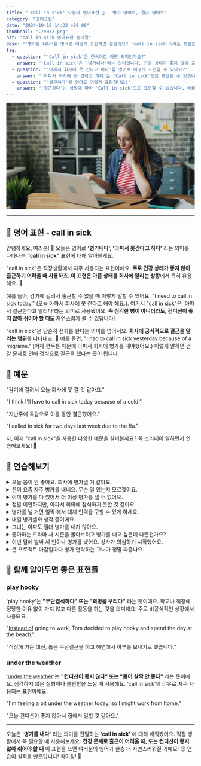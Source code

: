 ```yaml
---
title: "'call in sick' 오늘의 영어표현 🤒 - 병가 영어로, 결근 영어로"
category: "영어표현"
date: "2024-10-10 14:32 +09:00"
thumbnail: "./v032.png"
alt: "call in sick 영어표현 썸네일"
desc: "'병가를 내다'를 영어로 어떻게 표현하면 좋을까요? 'call in sick'이라는 표현을 배워봅시다. '감기에 걸려서 오늘 회사에 병가 내야할 것 같아요', '지난주에 독감으로 이틀 동안 아파서 회사에 못 간다고 했어요' 등을 영어로 표현하는 법을 배워봅시다. 다양한 예문을 통해서 연습하고 본인의 표현으로 만들어 보세요."
faq:
  - question: "'Call in sick'은 한국어로 어떤 의미인가요?"
    answer: "'Call in sick'은 '병가내다'라는 의미입니다. 건강 상태가 좋지 않아 출근하기 어려울 때 사용하는 표현입니다."
  - question: "'아파서 회사에 못 간다고 하다'를 영어로 어떻게 표현할 수 있나요?"
    answer: "'아파서 회사에 못 간다고 하다'는 'Call in sick'으로 표현할 수 있습니다. 예를 들어, '오늘 아파서 회사에 못 간다고 해야해요'는 'I need to call in sick today'로 말할 수 있습니다."
  - question: "'결근하다'를 영어로 어떻게 표현하나요?"
    answer: "'결근하다'는 상황에 따라 'Call in sick'으로 표현할 수 있습니다. 예를 들어, '지난주에 독감으로 이틀 동안 결근했어요'는 'I called in sick for two days last week due to the flu'로 말할 수 있습니다."
---
```


![테이블 앞, 노트북, 전화](./v032-1.jpg)

---

## 🌟 영어 표현 - call in sick

안녕하세요, 여러분! 👋 오늘은 영어로 **'병가내다', '아파서 못간다고 하다'** 라는 의미를 나타내는 **"call in sick"** 표현에 대해 알아볼게요.

"call in sick"은 직장생활에서 자주 사용되는 표현이에요. **주로 건강 상태가 좋지 않아 출근하기 어려울 때 사용하죠. 이 표현은 아픈 상태를 회사에 알리는 상황**에서 특히 유용해요. 🤒

예를 들어, 감기에 걸려서 출근할 수 없을 때 이렇게 말할 수 있어요. "I need to call in sick today." (오늘 아파서 회사에 못 간다고 해야 해요.). 여기서 "call in sick"은 '아파서 결근한다고 알리다'라는 의미로 사용됐어요. **꼭 심각한 병이 아니더라도, 컨디션이 좋지 않아 쉬어야 할 때도** 자연스럽게 쓸 수 있답니다!

"call in sick"은 단순히 전화를 한다는 의미를 넘어서요. **회사에 공식적으로 결근을 알리는 행위**를 나타내죠. 🏢 예를 들면, "I had to call in sick yesterday because of a migraine." (어제 편두통 때문에 아파서 회사에 병가를 내야했어요.) 이렇게 말하면 건강 문제로 인해 정식으로 결근을 했다는 뜻이 됩니다.

<script async src="https://pagead2.googlesyndication.com/pagead/js/adsbygoogle.js?client=ca-pub-1465612013356152"
     crossorigin="anonymous"></script>
<!-- engple-horizontal-ad -->

<ins class="adsbygoogle"
     style="display:block"
     data-ad-client="ca-pub-1465612013356152"
     data-ad-slot="2106896038"
     data-ad-format="auto"
     data-full-width-responsive="true"></ins>

<script>
     (adsbygoogle = window.adsbygoogle || []).push({});
</script>

## 📖 예문

"감기에 걸려서 오늘 회사에 못 갈 것 같아요."

"I think I'll have to call in sick today because of a cold."

"지난주에 독감으로 이틀 동안 결근했어요."

"I called in sick for two days last week due to the flu."

자, 이제 "call in sick"을 사용한 다양한 예문을 살펴볼까요? 꼭 소리내어 말하면서 연습해보세요! 🚀

## 💬 연습해보기

<details>
<summary>오늘 몸이 안 좋아요. 회사에 병가낼 거 같아요.</summary>
<span>I'm not feeling well today. I think I'm gonna call in sick.</span>
</details>

<details>
<summary>션이 요즘 자주 병가를 내네요. 무슨 일 있는지 모르겠어요.</summary>
<span>Sean's been calling in sick a lot lately. I wonder if everything's okay.</span>
</details>

<details>
<summary>이미 병가를 다 썼어서 더 이상 병가를 낼 수 없어요.</summary>
<span>He's used all his sick days already, so he <a href="/blog/in-english/026.cannot-afford/">can't afford to</a> call in sick again.</span>
</details>

<details>
<summary>정말 미안하지만, 아파서 회의에 참석하지 못할 것 같아요.</summary>
<span>I feel terrible about this, but I might have to call in sick for the meeting.</span>
</details>

<details>
<summary>병가를 낼 거면 일찍 해서 대체 인력을 구할 수 있게 하세요.</summary>
<span>If you're gonna call in sick, do it early so they can find someone to cover your shift.</span>
</details>

<details>
<summary>내일 병가낼까 생각 중이에요.</summary>
<span>I'm thinking of calling in sick tomorrow.</span>
</details>

<details>
<summary>그녀는 아파도 절대 병가를 내지 않아요.</summary>
<span>She never calls in sick, even when she probably should.</span>
</details>

<details>
<summary>좋아하는 드라마 새 시즌을 몰아보려고 병가를 내고 싶은데 나쁜건가요?</summary>
<span>Is it bad that I want to call in sick just to <a href="/blog/in-english/071.binge-watch/">binge-watch</a> the new season of my favorite show?</span>
</details>

<details>
<summary>이번 달에 벌써 세 번이나 병가를 냈어요. 상사가 의심하기 시작했어요.</summary>
<span>He's called in sick three times this month already. The boss is getting suspicious.</span>
</details>

<details>
<summary>큰 프로젝트 마감일마다 병가 연락하는 그녀가 정말 짜증나요.</summary>
<span>She always calls in sick when there's a big project due. It's so annoying.</span>
</details>

## 🤝 함께 알아두면 좋은 표현들

### play hooky

'play hooky'는 **"무단결석하다" 또는 "꾀병을 부리다"** 라는 뜻이에요. 학교나 직장에 정당한 이유 없이 가지 않고 다른 활동을 하는 것을 의미해요. 주로 비공식적인 상황에서 사용돼요.

"[Instead of](/blog/in-english/169.instead-of/) going to work, Tom decided to play hooky and spend the day at the beach."

"직장에 가는 대신, 톰은 무단결근을 하고 해변에서 하루를 보내기로 했습니다."

### under the weather

['under the weather'](/blog/in-english/099.under-the-weather/)는 **"컨디션이 좋지 않다" 또는 "몸이 살짝 안 좋다"** 라는 뜻이에요. 심각하지 않은 질병이나 불편함을 느낄 때 사용해요. 'call in sick'의 이유로 자주 사용되는 표현이에요.

"I'm feeling a bit under the weather today, so I might work from home."

"오늘 컨디션이 좋지 않아서 집에서 일할 것 같아요."

---

오늘은 **'병가를 내다'** 라는 의미를 전달하는 **'call in sick'** 에 대해 배워봤어요. 직장 생활에서 꼭 필요할 때 사용해보세요. **건강 문제로 출근이 어려울 때, 또는 컨디션이 좋지 않아 쉬어야 할 때** 이 표현을 쓰면 여러분의 영어가 한층 더 자연스러워질 거예요! 😉 연습이 실력을 만든답니다! 화이팅! 💪
